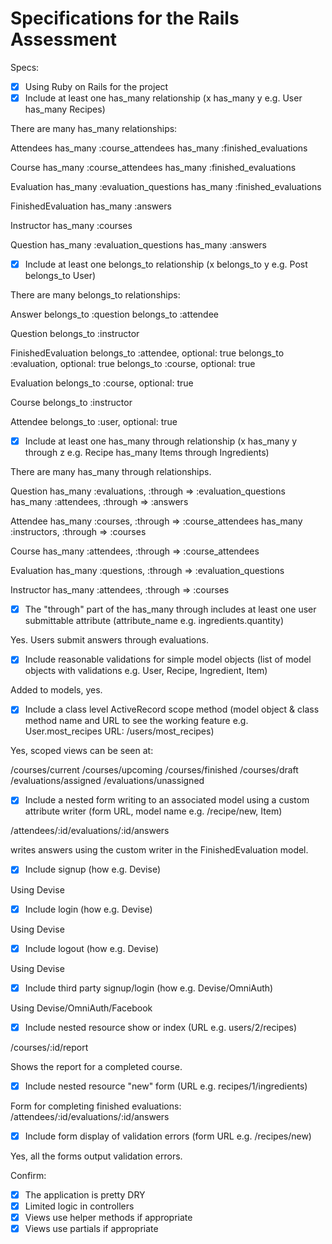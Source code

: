# Specifications for the Rails Assessment

Specs:
- [x] Using Ruby on Rails for the project
- [x] Include at least one has_many relationship (x has_many y e.g. User has_many Recipes)

There are many has_many relationships:

Attendees
has_many :course_attendees
has_many :finished_evaluations

Course
has_many :course_attendees
has_many :finished_evaluations

Evaluation
has_many :evaluation_questions
has_many :finished_evaluations

FinishedEvaluation
has_many :answers

Instructor
has_many :courses

Question
has_many :evaluation_questions
has_many :answers


- [x] Include at least one belongs_to relationship (x belongs_to y e.g. Post belongs_to User)

There are many belongs_to relationships:

Answer
belongs_to :question
belongs_to :attendee

Question
belongs_to :instructor

FinishedEvaluation
belongs_to :attendee, optional: true
belongs_to :evaluation, optional: true
belongs_to :course, optional: true

Evaluation
belongs_to :course, optional: true

Course
belongs_to :instructor

Attendee
belongs_to :user, optional: true


- [x] Include at least one has_many through relationship (x has_many y through z e.g. Recipe has_many Items through Ingredients)

There are many has_many through relationships.

Question
has_many :evaluations, :through => :evaluation_questions
has_many :attendees, :through => :answers

Attendee
has_many :courses, :through => :course_attendees
has_many :instructors, :through => :courses

Course
has_many :attendees, :through => :course_attendees

Evaluation
has_many :questions, :through => :evaluation_questions

Instructor
has_many :attendees, :through => :courses

- [x] The "through" part of the has_many through includes at least one user submittable attribute (attribute_name e.g. ingredients.quantity)

Yes. Users submit answers through evaluations.

- [x] Include reasonable validations for simple model objects (list of model objects with validations e.g. User, Recipe, Ingredient, Item)

Added to models, yes.

- [x] Include a class level ActiveRecord scope method (model object & class method name and URL to see the working feature e.g. User.most_recipes URL: /users/most_recipes)

Yes, scoped views can be seen at:

/courses/current
/courses/upcoming
/courses/finished
/courses/draft
/evaluations/assigned
/evaluations/unassigned

- [x] Include a nested form writing to an associated model using a custom attribute writer (form URL, model name e.g. /recipe/new, Item)

/attendees/:id/evaluations/:id/answers

writes answers using the custom writer in the FinishedEvaluation model.

- [x] Include signup (how e.g. Devise)

Using Devise

- [x] Include login (how e.g. Devise)

Using Devise

- [x] Include logout (how e.g. Devise)

Using Devise

- [x] Include third party signup/login (how e.g. Devise/OmniAuth)

Using Devise/OmniAuth/Facebook

- [x] Include nested resource show or index (URL e.g. users/2/recipes)

/courses/:id/report

Shows the report for a completed course.

- [x] Include nested resource "new" form (URL e.g. recipes/1/ingredients)

Form for completing finished evaluations: /attendees/:id/evaluations/:id/answers

- [x] Include form display of validation errors (form URL e.g. /recipes/new)

Yes, all the forms output validation errors.

Confirm:
- [x] The application is pretty DRY
- [x] Limited logic in controllers
- [x] Views use helper methods if appropriate
- [x] Views use partials if appropriate

